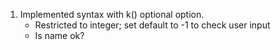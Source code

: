 1. Implemented syntax with k() optional option.
    - Restricted to integer; set default to -1 to check user input
    - Is name ok?
